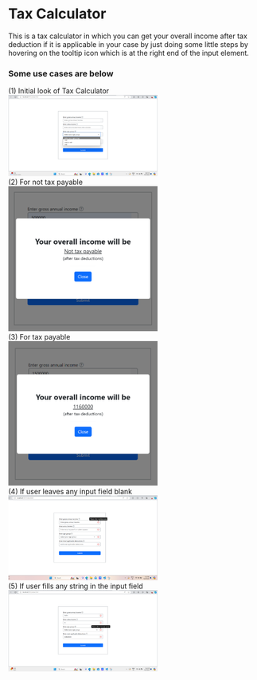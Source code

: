 <h1>Tax Calculator</h1>

<p>This is a tax calculator in which you can get your overall income after tax deduction if it is applicable in your case by just doing some little steps by hovering on the tooltip icon which is at the right end of the input element. </p>

<h3>Some use cases are below</h3>

<div> (1) Initial look of Tax Calculator </div><img src="taxCalculatorImages/initialview.png" alt="no image" width="300px">
<div> (2) For not tax payable </div><img src="taxCalculatorImages/notTax.png" alt="no image" width="300px">
<div> (3) For tax payable  </div><img src="taxCalculatorImages/taxApply.png" alt="no image" width="300px">
<div> (4) If user leaves any input field blank </div><img src="taxCalculatorImages/blank.png" alt="no image" width="300px">
<div> (5) If user fills any string in the input field </div><img src="taxCalculatorImages/string.png" alt="no image" width="300px">